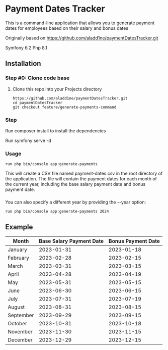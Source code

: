 # Payment Dates Tracker
This is a command-line application that allows you to generate payment dates for employees based on their salary and bonus dates

Originally based on https://github.com/aladd1ne/paymentDatesTracker.git
 
Symfony 6.2
Php 8.1
## Installation

### Step #0: Clone code base
1. Clone this repo into your Projects directory

    ```
    https://github.com/aladd1ne/paymentDatesTracker.git
    cd paymentDatesTracker
    git checkout feature/generate-payments-command 
    ```
### Step
Run composer install to install the dependencies

Run symfony serve -d
### Usage

```
run php bin/console app:generate-payments
```
This will create a CSV file named payment-dates.csv in the root directory of the application. The file will contain the payment dates for each month of the current year, including the base salary payment date and bonus payment date.
###
You can also specify a different year by providing the --year option:
```
run php bin/console app:generate-payments 2024
```
## Example
| Month     | Base Salary Payment Date | Bonus Payment Date |
|-----------|--------------------------|--------------------|
| January   | 2023-01-31               | 2023-01-18         |
| February  | 2023-02-28               | 2023-02-15         |
| March     | 2023-03-31               | 2023-03-15         |
| April     | 2023-04-28               | 2023-04-19         |
| May       | 2023-05-31               | 2023-05-15         |
| June      | 2023-06-30               | 2023-06-15         |
| July      | 2023-07-31               | 2023-07-19         |
| August    | 2023-08-31               | 2023-08-15         |
| September | 2023-09-29               | 2023-09-15         |
| October   | 2023-10-31               | 2023-10-18         |
| November  | 2023-11-30               | 2023-11-15         |
| December  | 2023-12-29               | 2023-12-15         |